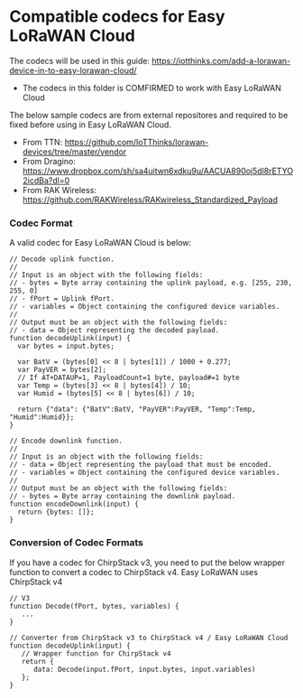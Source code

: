 # Compatible codecs for Easy LoRaWAN Cloud
The codecs will be used in this guide: https://iotthinks.com/add-a-lorawan-device-in-to-easy-lorawan-cloud/
- The codecs in this folder is COMFIRMED to work with Easy LoRaWAN Cloud

The below sample codecs are from external repositores and required to be fixed before using in Easy LoRaWAN Cloud.
- From TTN: https://github.com/IoTThinks/lorawan-devices/tree/master/vendor
- From Dragino: https://www.dropbox.com/sh/sa4uitwn6xdku9u/AACUA890oj5dl8rETYO2icdBa?dl=0
- From RAK Wireless: https://github.com/RAKWireless/RAKwireless_Standardized_Payload

### Codec Format
A valid codec for Easy LoRaWAN Cloud is below:
```
// Decode uplink function.
//
// Input is an object with the following fields:
// - bytes = Byte array containing the uplink payload, e.g. [255, 230, 255, 0]
// - fPort = Uplink fPort.
// - variables = Object containing the configured device variables.
//
// Output must be an object with the following fields:
// - data = Object representing the decoded payload.
function decodeUplink(input) {
  var bytes = input.bytes;
  
  var BatV = (bytes[0] << 8 | bytes[1]) / 1000 + 0.277;
  var PayVER = bytes[2];
  // If AT+DATAUP=1, PayloadCount=1 byte, payload#=1 byte
  var Temp = (bytes[3] << 8 | bytes[4]) / 10;
  var Humid = (bytes[5] << 8 | bytes[6]) / 10;
  
  return {"data": {"BatV":BatV, "PayVER":PayVER, "Temp":Temp, "Humid":Humid}};
}

// Encode downlink function.
//
// Input is an object with the following fields:
// - data = Object representing the payload that must be encoded.
// - variables = Object containing the configured device variables.
//
// Output must be an object with the following fields:
// - bytes = Byte array containing the downlink payload.
function encodeDownlink(input) {
  return {bytes: []};
}
```

### Conversion of Codec Formats
If you have a codec for ChirpStack v3, you need to put the below wrapper function to convert a codec to ChirpStack v4.
Easy LoRaWAN uses ChirpStack v4

```
// V3
function Decode(fPort, bytes, variables) {
   ...
}

// Converter from ChirpStack v3 to ChirpStack v4 / Easy LoRaWAN Cloud
function decodeUplink(input) {
   // Wrapper function for ChirpStack v4
   return {
      data: Decode(input.fPort, input.bytes, input.variables)
   };
}
```
